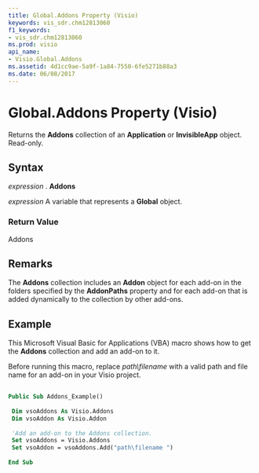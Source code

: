 ```yaml
---
title: Global.Addons Property (Visio)
keywords: vis_sdr.chm12813060
f1_keywords:
- vis_sdr.chm12813060
ms.prod: visio
api_name:
- Visio.Global.Addons
ms.assetid: 4d1cc9ae-5a9f-1a84-7550-6fe5271b88a3
ms.date: 06/08/2017
---
```



# Global.Addons Property (Visio)

Returns the **Addons** collection of an **Application** or **InvisibleApp** object. Read-only.


## Syntax

 _expression_ . **Addons**

 _expression_ A variable that represents a **Global** object.


### Return Value

Addons


## Remarks

The **Addons** collection includes an **Addon** object for each add-on in the folders specified by the **AddonPaths** property and for each add-on that is added dynamically to the collection by other add-ons.


## Example

This Microsoft Visual Basic for Applications (VBA) macro shows how to get the **Addons** collection and add an add-on to it.

Before running this macro, replace  _path\filename_ with a valid path and file name for an add-on in your Visio project.




```vb
 
Public Sub Addons_Example() 
 
 Dim vsoAddons As Visio.Addons 
 Dim vsoAddon As Visio.Addon 
 
 'Add an add-on to the Addons collection. 
 Set vsoAddons = Visio.Addons 
 Set vsoAddon = vsoAddons.Add("path\filename ") 
 
End Sub
```


